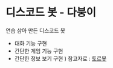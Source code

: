 # 디스코드 봇 - 다붕이

연습 삼아 만든 디스코드 봇
- 대화 기능 구현
- 간단한 게임 기능 구현
- 간단한 정보 보기 구현
)
참고자료 : [토르봇](https://git.trashcan97.com/moonphase97/discordtohru)
